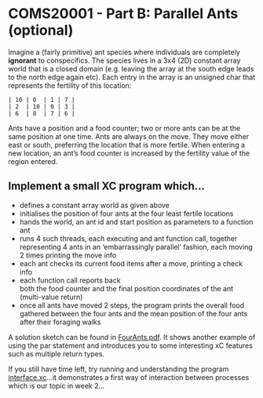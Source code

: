 # COMS20001 - Part B: Parallel Ants (optional)

Imagine a (fairly primitive) ant species where individuals are completely **ignorant** to conspecifics. The species lives in a 3x4 (2D) constant array world that is a closed domain (e.g. leaving the array at the south edge leads to the north edge again etc). Each entry in the array is an unsigned char that represents the fertility of this location:

```
| 10 | 0  | 1 | 7 |
| 2  | 10 | 0 | 3 |
| 6  | 8  | 7 | 6 |
```

Ants have a position and a food counter; two or more ants can be at the same position at one time. Ants are always on the move. They move either east or south, preferring the location that is more fertile. When entering a new location, an ant’s food counter is increased by the fertility value of the region entered.  

## Implement a small XC program which…

*   defines a constant array world as given above
*   initialises the position of four ants at the four least fertile locations
*   hands the world, an ant id and start position as parameters to a function ant
*   runs 4 such threads, each executing and ant function call, together representing 4 ants in an ‘embarrassingly parallel’  fashion, each moving 2 times printing the move info
*   each ant checks its current food items after a move, printing a check info
*   each function call reports back  
    both the food counter and the final position coordinates of the ant (multi-value return)
*   once all ants have moved 2 steps, the program prints the overall food gathered between the four ants and the mean position of the four ants after their foraging walks

A solution sketch can be found in [FourAnts.pdf](code/week-01/lab-01/FourAnts.pdf). It shows another example of using the par statement and introduces you to some interesting xC features such as multiple return types.

If you still have time left, try running and understanding the program [interface.xc](code/week-01/lab-01/interface.xc)...it demonstrates a first way of interaction between processes which is our topic in week 2...
